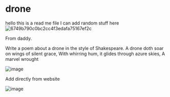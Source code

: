 # drone
hello this is a read me file I can add random stuff here
![6749b790c0bc2cc4f3edafa75167ef2c](https://github.com/user-attachments/assets/bcc3e4c0-407c-4f54-955c-675e7b01c3e7)


From daddy.

Write a poem about a drone in the style of Shakespeare.
A drone doth soar on wings of silent grace,
With whirring hum, it glides through azure skies,
A marvel wrought

![image](https://github.com/user-attachments/assets/0d160eb4-face-4db8-b8d7-6b33e278a1f2)

Add directly from website

![image](https://github.com/user-attachments/assets/5f1f2230-6ffc-4e67-80d9-e2d96705a6e4)
